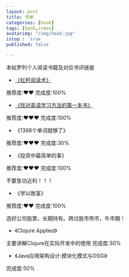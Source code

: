 ```yaml
---
layout: post
title: 书单
categories: [book]
tags: [book,index]
avatarimg: "/img/head.jpg"
istop :  true
published: false

---
```


<!-- more -->

本帖罗列个人阅读书籍及对应书评链接

-  [《杠杆阅读术》](/2015/04/01/book_review.html) 

推荐度:&hearts;&hearts;
完成度:100%

-  [《找对英语学习方法的第一本书》](/2015/04/02/book_review.html)

推荐度:&hearts;&hearts;&hearts;
完成度:100%

- 《1368个单词就够了》

推荐度:&hearts;&hearts;&hearts;
完成度:30%

- 《投资中最简单的事》

推荐度:&hearts;&hearts;&hearts;
完成度:100%

不要急功近利！！！

- 《学以致富》

推荐度:&hearts;&hearts;
完成度:100%

选好公司股票，长期持有。跨过股市熊市，牛市期！

- 《Clojure Applied》

主要讲解Clojure在实际开发中的使用
完成度:30%

- 《Java应用架构设计:模块化模式与OSGi》

完成度:50%


